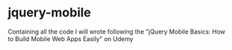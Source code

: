# jquery-mobile
Containing all the code I will wrote following the "jQuery Mobile Basics: How to Build Mobile Web Apps Easily" on Udemy
